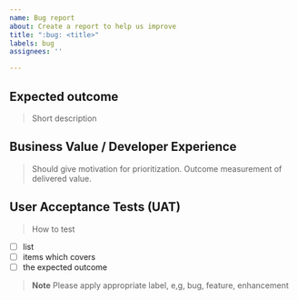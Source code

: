 ```yaml
---
name: Bug report
about: Create a report to help us improve
title: ":bug: <title>"
labels: bug
assignees: ''

---
```


## Expected outcome

> Short description 

## Business Value / Developer Experience

> Should give motivation for prioritization.
> Outcome measurement of delivered value.

## User Acceptance Tests (UAT)

> How to test

- [ ] list
- [ ] items which covers
- [ ] the expected outcome 

> **Note**
> Please apply appropriate label, e,g, bug, feature, enhancement
